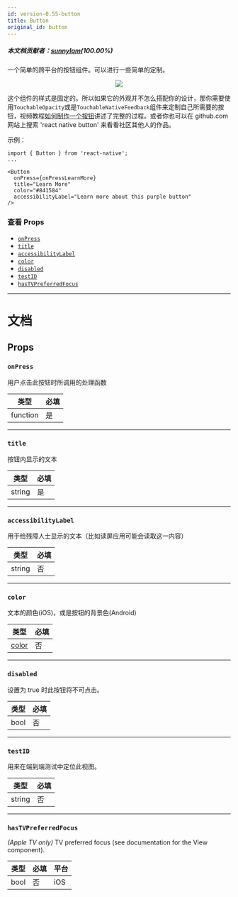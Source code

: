 ```yaml
---
id: version-0.55-button
title: Button
original_id: button
---
```


##### 本文档贡献者：[sunnylqm](https://github.com/search?q=sunnylqm%40qq.com+in%3Aemail&type=Users)(100.00%)

一个简单的跨平台的按钮组件。可以进行一些简单的定制。

<center><img src="https://cdn.jsdelivr.net/gh/reactnativecn/react-native-website@gh-pages/docs/assets/buttonExample.png"></img></center>

这个组件的样式是固定的。所以如果它的外观并不怎么搭配你的设计，那你需要使用`TouchableOpacity`或是`TouchableNativeFeedback`组件来定制自己所需要的按钮，视频教程[如何制作一个按钮](http://v.youku.com/v_show/id_XMTQ5OTE3MjkzNg==.html?f=26822355&from=y1.7-1.3)讲述了完整的过程。或者你也可以在 github.com 网站上搜索 'react native button' 来看看社区其他人的作品。

示例：

```
import { Button } from 'react-native';
...

<Button
  onPress={onPressLearnMore}
  title="Learn More"
  color="#841584"
  accessibilityLabel="Learn more about this purple button"
/>
```

### 查看 Props

- [`onPress`](button.md#onpress)
- [`title`](button.md#title)
- [`accessibilityLabel`](button.md#accessibilitylabel)
- [`color`](button.md#color)
- [`disabled`](button.md#disabled)
- [`testID`](button.md#testid)
- [`hasTVPreferredFocus`](button.md#hastvpreferredfocus)

---

# 文档

## Props

### `onPress`

用户点击此按钮时所调用的处理函数

| 类型     | 必填 |
| -------- | ---- |
| function | 是   |

---

### `title`

按钮内显示的文本

| 类型   | 必填 |
| ------ | ---- |
| string | 是   |

---

### `accessibilityLabel`

用于给残障人士显示的文本（比如读屏应用可能会读取这一内容）

| 类型   | 必填 |
| ------ | ---- |
| string | 否   |

---

### `color`

文本的颜色(iOS)，或是按钮的背景色(Android)

| 类型               | 必填 |
| ------------------ | ---- |
| [color](colors.md) | 否   |

---

### `disabled`

设置为 true 时此按钮将不可点击。

| 类型 | 必填 |
| ---- | ---- |
| bool | 否   |

---

### `testID`

用来在端到端测试中定位此视图。

| 类型   | 必填 |
| ------ | ---- |
| string | 否   |

---

### `hasTVPreferredFocus`

_(Apple TV only)_ TV preferred focus (see documentation for the View component).

| 类型 | 必填 | 平台 |
| ---- | ---- | ---- |
| bool | 否   | iOS  |

